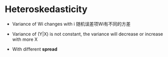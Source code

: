 # Heteroskedasticity

- Variance of Wi changes with i 随机误差项Wi有不同的方差

- Variance of (Y|X) is not constant, the variance will decrease or increase with more X

- With different **spread**


